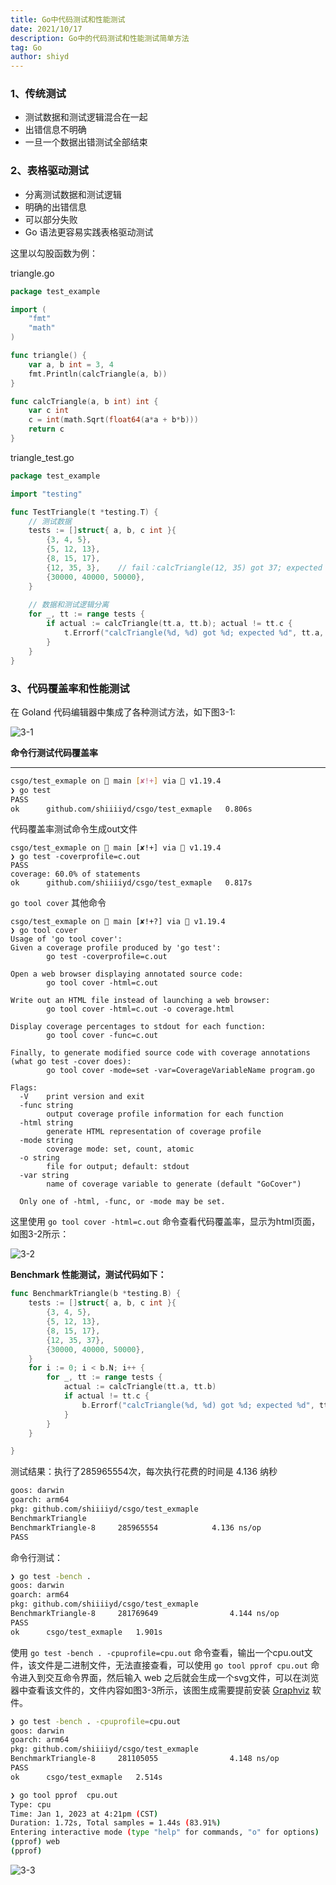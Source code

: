 ```yaml
---
title: Go中代码测试和性能测试
date: 2021/10/17
description: Go中的代码测试和性能测试简单方法
tag: Go
author: shiyd
---
```


### 1、传统测试

- 测试数据和测试逻辑混合在一起
- 出错信息不明确
- 一旦一个数据出错测试全部结束

### 2、表格驱动测试

- 分离测试数据和测试逻辑
- 明确的出错信息
- 可以部分失败
- Go 语法更容易实践表格驱动测试

这里以勾股函数为例：

triangle.go

```go
package test_example

import (
	"fmt"
	"math"
)

func triangle() {
	var a, b int = 3, 4
	fmt.Println(calcTriangle(a, b))
}

func calcTriangle(a, b int) int {
	var c int
	c = int(math.Sqrt(float64(a*a + b*b)))
	return c
}
```

triangle_test.go

```go
package test_example

import "testing"

func TestTriangle(t *testing.T) {
	// 测试数据
	tests := []struct{ a, b, c int }{
		{3, 4, 5},
		{5, 12, 13},
		{8, 15, 17},
		{12, 35, 3},    // fail：calcTriangle(12, 35) got 37; expected 3
		{30000, 40000, 50000},
	}
	
	// 数据和测试逻辑分离
	for _, tt := range tests {
		if actual := calcTriangle(tt.a, tt.b); actual != tt.c {
			t.Errorf("calcTriangle(%d, %d) got %d; expected %d", tt.a, tt.b, actual, tt.c)
		}
	}
}
```

### 3、代码覆盖率和性能测试

在 Goland 代码编辑器中集成了各种测试方法，如下图3-1:

![3-1](https://s3.us-west-2.amazonaws.com/secure.notion-static.com/71765b92-2e69-4275-9148-05cb03c0b189/Untitled.png?X-Amz-Algorithm=AWS4-HMAC-SHA256&X-Amz-Content-Sha256=UNSIGNED-PAYLOAD&X-Amz-Credential=AKIAT73L2G45EIPT3X45%2F20230103%2Fus-west-2%2Fs3%2Faws4_request&X-Amz-Date=20230103T050036Z&X-Amz-Expires=86400&X-Amz-Signature=8745c8741bc6b1dfe3a6473677c1e9a4c5954a94f19b3a26699b70cf6660752f&X-Amz-SignedHeaders=host&response-content-disposition=filename%3D%22Untitled.png%22&x-id=GetObject)

**命令行测试代码覆盖率**

---

```bash
csgo/test_exmaple on  main [✘!+] via 🐹 v1.19.4 
❯ go test
PASS
ok      github.com/shiiiiyd/csgo/test_exmaple   0.806s
```

代码覆盖率测试命令生成out文件

```shell
csgo/test_exmaple on  main [✘!+] via 🐹 v1.19.4 
❯ go test -coverprofile=c.out
PASS
coverage: 60.0% of statements
ok      github.com/shiiiiyd/csgo/test_exmaple   0.817s
```

` go tool cover ` 其他命令

```shell
csgo/test_exmaple on  main [✘!+?] via 🐹 v1.19.4 
❯ go tool cover
Usage of 'go tool cover':
Given a coverage profile produced by 'go test':
        go test -coverprofile=c.out

Open a web browser displaying annotated source code:
        go tool cover -html=c.out

Write out an HTML file instead of launching a web browser:
        go tool cover -html=c.out -o coverage.html

Display coverage percentages to stdout for each function:
        go tool cover -func=c.out

Finally, to generate modified source code with coverage annotations
(what go test -cover does):
        go tool cover -mode=set -var=CoverageVariableName program.go

Flags:
  -V    print version and exit
  -func string
        output coverage profile information for each function
  -html string
        generate HTML representation of coverage profile
  -mode string
        coverage mode: set, count, atomic
  -o string
        file for output; default: stdout
  -var string
        name of coverage variable to generate (default "GoCover")

  Only one of -html, -func, or -mode may be set.
```

这里使用 ` go tool cover -html=c.out ` 命令查看代码覆盖率，显示为html页面，如图3-2所示：

![3-2](https://s3.us-west-2.amazonaws.com/secure.notion-static.com/c414e4aa-ff1d-4b72-9f04-1b9d57f4a869/Untitled.png?X-Amz-Algorithm=AWS4-HMAC-SHA256&X-Amz-Content-Sha256=UNSIGNED-PAYLOAD&X-Amz-Credential=AKIAT73L2G45EIPT3X45%2F20230101%2Fus-west-2%2Fs3%2Faws4_request&X-Amz-Date=20230101T080021Z&X-Amz-Expires=86400&X-Amz-Signature=923364a91a31452e1a6a5fec9acd22703622ef25841a0ae02f43bc490a1c03d0&X-Amz-SignedHeaders=host&response-content-disposition=filename%3D%22Untitled.png%22&x-id=GetObject)

**Benchmark 性能测试，测试代码如下：**

```go
func BenchmarkTriangle(b *testing.B) {
	tests := []struct{ a, b, c int }{
		{3, 4, 5},
		{5, 12, 13},
		{8, 15, 17},
		{12, 35, 37},
		{30000, 40000, 50000},
	}
	for i := 0; i < b.N; i++ {
		for _, tt := range tests {
			actual := calcTriangle(tt.a, tt.b)
			if actual != tt.c {
				b.Errorf("calcTriangle(%d, %d) got %d; expected %d", tt.a, tt.b, actual, tt.c)
			}
		}
	}

}
```

测试结果：执行了285965554次，每次执行花费的时间是 4.136 纳秒

```bash
goos: darwin
goarch: arm64
pkg: github.com/shiiiiyd/csgo/test_exmaple
BenchmarkTriangle
BenchmarkTriangle-8   	285965554	         4.136 ns/op
PASS
```

命令行测试：

```bash
❯ go test -bench . 
goos: darwin
goarch: arm64
pkg: github.com/shiiiiyd/csgo/test_exmaple
BenchmarkTriangle-8     281769649                4.144 ns/op
PASS
ok      csgo/test_exmaple   1.901s
```

使用 ` go test -bench . -cpuprofile=cpu.out ` 命令查看，输出一个cpu.out文件，该文件是二进制文件，无法直接查看，可以使用 ` go tool pprof cpu.out ` 命令进入到交互命令界面，然后输入 web 之后就会生成一个svg文件，可以在浏览器中查看该文件的，文件内容如图3-3所示，该图生成需要提前安装 [Graphviz](http://graphviz.org) 软件。

```bash
❯ go test -bench . -cpuprofile=cpu.out
goos: darwin
goarch: arm64
pkg: github.com/shiiiiyd/csgo/test_exmaple
BenchmarkTriangle-8     281105055                4.148 ns/op
PASS
ok      csgo/test_exmaple   2.514s

❯ go tool pprof  cpu.out
Type: cpu
Time: Jan 1, 2023 at 4:21pm (CST)
Duration: 1.72s, Total samples = 1.44s (83.91%)
Entering interactive mode (type "help" for commands, "o" for options)
(pprof) web
(pprof)
```

![3-3](https://s3.us-west-2.amazonaws.com/secure.notion-static.com/ff644e62-5f03-4040-b5a4-12ef1bb5975f/Untitled.png?X-Amz-Algorithm=AWS4-HMAC-SHA256&X-Amz-Content-Sha256=UNSIGNED-PAYLOAD&X-Amz-Credential=AKIAT73L2G45EIPT3X45%2F20230101%2Fus-west-2%2Fs3%2Faws4_request&X-Amz-Date=20230101T085339Z&X-Amz-Expires=86400&X-Amz-Signature=03ce2fadcb2c16f1b51ebb040af9a284fe23998f82f106e058a8ac2ba18079b8&X-Amz-SignedHeaders=host&response-content-disposition=filename%3D%22Untitled.png%22&x-id=GetObject)
